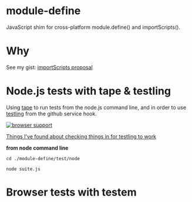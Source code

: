 module-define
=============

JavaScript shim for cross-platform module.define() and importScripts().


Why
===

See my gist: [importScripts proposal](https://gist.github.com/dfkaye/5356885)


Node.js tests with tape & testling
==================================

Using [tape](https://github.com/substack/tape) to run tests from the node.js 
command line, and in order to use [testling](http://ci.testling.com/) from the
github service hook.

[![browser support](https://ci.testling.com/dfkaye/module-define.png)](https://ci.testling.com/dfkaye/module-define)

[Things I've found about checking things in for testling to work](https://gist.github.com/dfkaye/5225546)


__from node command line__

    cd ./module-define/test/node
  
    node suite.js
    
    
Browser tests with testem
=========================

